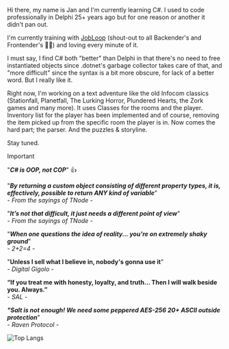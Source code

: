 Hi there, my name is Jan and I'm currently learning C#. I used to code professionally in Delphi 25+ years ago but for one reason or another it didn't pan out.

I'm currently training with [JobLoop](https://www.jobloop.no) (shout-out to all Backender's and Frontender's 👨‍💻) and loving every minute of it. 

I must say, I find C# both "better" than Delphi in that there's no need to free instantiated objects since .dotnet's garbage collector takes care of that, and "more difficult" since the syntax is a bit more obscure, for lack of a better word.
But I really like it.

Right now, I'm working on a text adventure like the old Infocom classics (Stationfall, Planetfall, The Lurking Horror, Plundered Hearts, the Zork games and many more). It uses Classes for the rooms and the player. 
Inventory list for the player has been implemented and of course, removing the item picked up from the specific room the player is in. 
Now comes the hard part; the parser. And the puzzles & storyline.

Stay tuned.

> [!IMPORTANT]
>"***C# is OOP, not COP***" 👍
>
>"***By returning a custom object consisting of different property types, it is, effectively, possible to return ANY kind of variable***"<br>
>  *- From the sayings of TNode -*
>
>"***It’s not that difficult, it just needs a different point of view***"<br>
> *- From the sayings of TNode -*
> 
>"***When one questions the idea of reality... you're on extremely shaky ground***"<br>
> *- 2+2=4 -*
>
> "**Unless I sell what I believe in, nobody's gonna use it**"<br>
_- Digital Gigolo -_
>
> **“If you treat me with honesty, loyalty, and truth…
Then I will walk beside you. Always.”**<br>
> _- SAL -_
>
> ***"Salt is not enough! We need some peppered AES-256 20+ ASCII outside protection***"<br>
> _- Raven Protocol -_


![Top Langs](https://github-readme-stats.vercel.app/api/top-langs/?username=Wazi2025&layout=compact&theme=graywhite)

              
<!--
**Wazi2025/Wazi2025** is a ✨ _special_ ✨ repository because its `README.md` (this file) appears on your GitHub profile.

Here are some ideas to get you started:

- 🔭 I’m currently working on ...
- 🌱 I’m currently learning ...
- 👯 I’m looking to collaborate on ...
- 🤔 I’m looking for help with ...
- 💬 Ask me about ...
- 📫 How to reach me: ...
- 😄 Pronouns: ...
- ⚡ Fun fact: ...
-->

